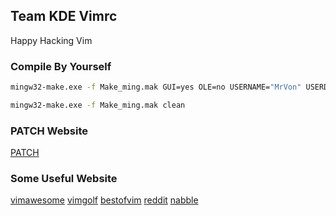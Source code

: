 ## Team KDE Vimrc ##
Happy Hacking Vim

### Compile By Yourself
```sh
mingw32-make.exe -f Make_ming.mak GUI=yes OLE=no USERNAME="MrVon" USERDOMAIN=""
```
```sh
mingw32-make.exe -f Make_ming.mak clean
```

### PATCH Website
[PATCH](ftp://ftp.vim.org/pub/vim/patches/7.4/README)

### Some Useful Website
[vimawesome](http://vimawesome.com/)
[vimgolf](http://vimgolf.com/)
[bestofvim](http://bestofvim.com/)
[reddit](http://www.reddit.com/r/vim/)
[nabble](http://vim.1045645.n5.nabble.com/)
